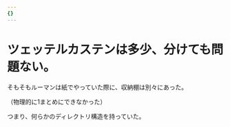 ```yaml
---
{}
---
```

# ツェッテルカステンは多少、分けても問題ない。

そもそもルーマンは紙でやっていた際に、収納棚は別々にあった。

（物理的に1まとめにできなかった）

つまり、何らかのディレクトリ構造を持っていた。